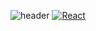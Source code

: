 ![header](https://capsule-render.vercel.app/api?type=transparent&color=auto&height=300&section=header&text=ajrfyd&desc=dev%20hub%20&descAlign=60&descAlignY=65&animation=scaleIn&fontSize=90&fontColor=6200ee)
[![React](https://img.shields.io/badge/react-61DAFB?style=flat-square&logo=react&logoColor=ffffff)]()
